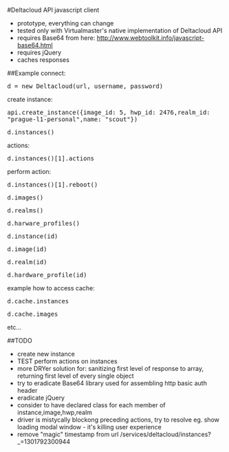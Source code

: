 #Deltacloud API javascript client
- prototype, everything can change
- tested only with Virtualmaster's native implementation of Deltacloud API
- requires Base64 from here: http://www.webtoolkit.info/javascript-base64.html
- requires jQuery
- caches responses


##Example
connect: 

<tt>d = new Deltacloud(url, username, password)</tt>

create instance:

<tt>api.create_instance({image_id: 5, hwp_id: 2476,realm_id: "prague-l1-personal",name: "scout"})</tt>

<tt>d.instances()</tt>

actions:

<tt>d.instances()[1].actions</tt>

perform action:

<tt>d.instances()[1].reboot()</tt>


<tt>d.images()</tt>

<tt>d.realms()</tt>

<tt>d.harware_profiles()</tt>

<tt>d.instance(id)</tt>

<tt>d.image(id)</tt>

<tt>d.realm(id)</tt>

<tt>d.hardware_profile(id)</tt>

example how to access cache:

<tt>d.cache.instances</tt>

<tt>d.cache.images</tt>

etc...

##TODO
- create new instance
- TEST perform actions on instances 
- more DRYer solution for: sanitizing first level of response to array, returning first level of every single object 
- try to eradicate Base64 library used for assembling http basic auth header
- eradicate jQuery
- consider to have declared class for each member of instance,image,hwp,realm
- driver is mistycally blockong preceding actions, try to resolve eg. show loading modal window - it's killing user experience
- remove "magic" timestamp from url /services/deltacloud/instances?_=1301792300944 